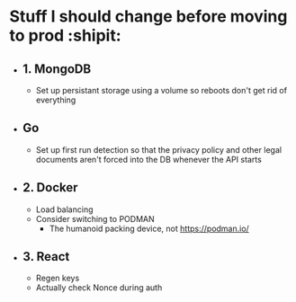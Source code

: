 # Stuff I should change before moving to prod :shipit:
 * ## 1. MongoDB
   * Set up persistant storage using a volume so reboots don't get rid of everything
 * ## Go
   * Set up first run detection so that the privacy policy and other legal documents aren't forced into the DB whenever the API starts
 * ## 2. Docker
   * Load balancing
   * Consider switching to PODMAN
     - The humanoid packing device, not https://podman.io/
 * ## 3. React
   * Regen keys
   * Actually check Nonce during auth
